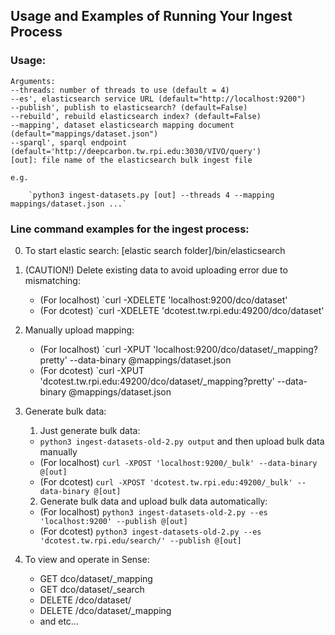 ## Usage and Examples of Running Your Ingest Process

### Usage:
    Arguments:
    --threads: number of threads to use (default = 4)
    --es', elasticsearch service URL (default="http://localhost:9200")
    --publish', publish to elasticsearch? (default=False)
    --rebuild', rebuild elasticsearch index? (default=False)
    --mapping', dataset elasticsearch mapping document (default="mappings/dataset.json")
    --sparql', sparql endpoint (default='http://deepcarbon.tw.rpi.edu:3030/VIVO/query')
    [out]: file name of the elasticsearch bulk ingest file

    e.g.

        `python3 ingest-datasets.py [out] --threads 4 --mapping mappings/dataset.json ...`


### Line command examples for the ingest process:

0. To start elastic search: [elastic search folder]/bin/elasticsearch

1. (CAUTION!) Delete existing data to avoid uploading error due to mismatching:
      * (For localhost) `curl -XDELETE 'localhost:9200/dco/dataset'
      * (For dcotest)   `curl -XDELETE 'dcotest.tw.rpi.edu:49200/dco/dataset'

2. Manually upload mapping:
      * (For localhost) `curl -XPUT 'localhost:9200/dco/dataset/_mapping?pretty' --data-binary @mappings/dataset.json
      * (For dcotest)   `curl -XPUT 'dcotest.tw.rpi.edu:49200/dco/dataset/_mapping?pretty' --data-binary @mappings/dataset.json

3. Generate bulk data:
    1. Just generate bulk data:
      * `python3 ingest-datasets-old-2.py output`
  and then upload bulk data manually
      * (For localhost) `curl -XPOST 'localhost:9200/_bulk' --data-binary @[out]`
      * (For dcotest)   `curl -XPOST 'dcotest.tw.rpi.edu:49200/_bulk' --data-binary @[out]`

    2. Generate bulk data and upload bulk data automatically:
      * (For localhost) `python3 ingest-datasets-old-2.py --es 'localhost:9200' --publish @[out]`
      * (For dcotest)   `python3 ingest-datasets-old-2.py --es 'dcotest.tw.rpi.edu/search/' --publish @[out]`

4. To view and operate in Sense:
      - GET dco/dataset/_mapping
      - GET dco/dataset/_search
      - DELETE /dco/dataset/
      - DELETE /dco/dataset/_mapping
      - and etc...